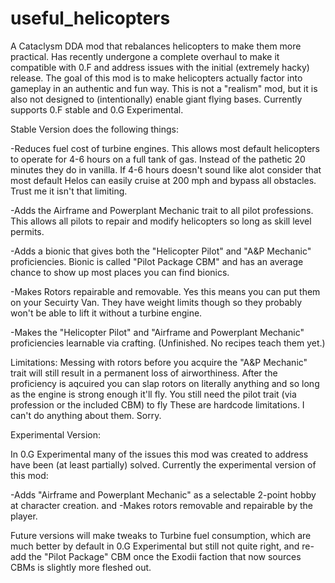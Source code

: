 # useful_helicopters
A Cataclysm DDA mod that rebalances helicopters to make them more practical. Has recently undergone a complete overhaul to make it compatible with 0.F and address issues with the initial (extremely hacky) release. The goal of this mod is to make helicopters actually factor into gameplay in an authentic and fun way. This is not a "realism" mod, but it is also not designed to (intentionally) enable giant flying bases. Currently supports 0.F stable and 0.G Experimental.

Stable Version does the following things:

-Reduces fuel cost of turbine engines. This allows most default helicopters to operate for 4-6 hours on a full tank of gas. Instead of the pathetic 20 minutes they do in vanilla. If 4-6 hours doesn't sound like alot consider that most default Helos can easily cruise at 200 mph and bypass all obstacles. Trust me it isn't that limiting.

-Adds the Airframe and Powerplant Mechanic trait to all pilot professions. This allows all pilots to repair and modify helicopters so long as skill level permits.

-Adds a bionic that gives both the "Helicopter Pilot" and "A&P Mechanic" proficiencies. Bionic is called "Pilot Package CBM" and has an average chance to show up most places you can find bionics.

-Makes Rotors repairable and removable. Yes this means you can put them on your Secuirty Van. They have weight limits though so they probably won't be able to lift it without a turbine engine.

-Makes the "Helicopter Pilot" and "Airframe and Powerplant Mechanic" proficiencies learnable via crafting. (Unfinished. No recipes teach them yet.)

Limitations:
Messing with rotors before you acquire the "A&P Mechanic" trait will still result in a permanent loss of airworthiness. After the proficiency is aqcuired you can slap rotors on literally anything and so long as the engine is strong enough it'll fly.
You still need the pilot trait (via profession or the included CBM) to fly
These are hardcode limitations. I can't do anything about them. Sorry.


Experimental Version:

In 0.G Experimental many of the issues this mod was created to address have been (at least partially) solved. Currently the experimental version of this mod:

-Adds "Airframe and Powerplant Mechanic" as a selectable 2-point hobby at character creation. 
and
-Makes rotors removable and repairable by the player.

Future versions will make tweaks to Turbine fuel consumption, which are much better by default in 0.G Experimental but still not quite right, and re-add the "Pilot Package" CBM once the Exodii faction that now sources CBMs is slightly more fleshed out.
